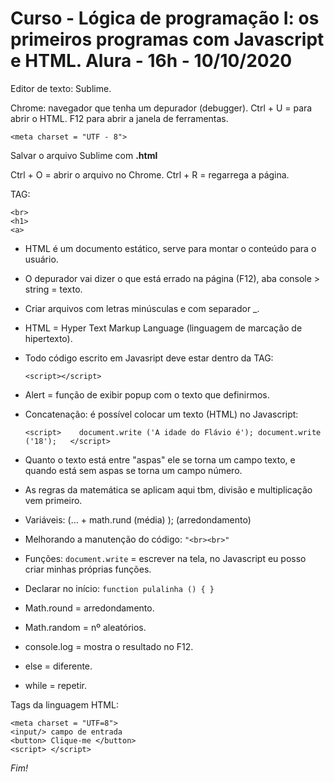 
# Curso - Lógica de programação I: os primeiros programas com Javascript e HTML. Alura - 16h - 10/10/2020
  

Editor de texto: Sublime.

Chrome: navegador que tenha um depurador (debugger).
Ctrl + U = para abrir o HTML.
F12 para abrir a janela de ferramentas.

    <meta charset = "UTF - 8">
   
   Salvar o arquivo Sublime com **.html**

Ctrl + O = abrir o arquivo no Chrome.
Ctrl + R = regarrega a página.

TAG:   

    <br>
    <h1>
    <a>
 

 - HTML é um documento estático, serve para montar o conteúdo para o
   usuário.
 - O depurador vai dizer o que está errado na página (F12), aba console > string = texto.
 - Criar arquivos com letras minúsculas e com separador _.
 - HTML = Hyper Text Markup Language (linguagem de marcação de
   hipertexto).
 - Todo código escrito em Javasript deve estar dentro da TAG:

       <script></script>

 - Alert = função de exibir popup com o texto que definirmos.

 - Concatenação: é possível colocar um texto (HTML) no Javascript: 

    `<script>	
	    	 document.write ('A idade do Flávio é');
	    	 document.write ('18');	 
   </script>`

 - Quanto o texto está entre "aspas" ele se torna um campo texto, e quando está sem aspas se torna um campo número.
 - As regras da matemática se aplicam aqui tbm, divisão e multiplicação vem primeiro.
 - Variáveis: (... + math.rund (média) ); (arredondamento)
 - Melhorando a manutenção do código: `"<br><br>"`
 - Funções: `document.write` = escrever na tela, no Javascript eu posso criar minhas próprias funções.
 - Declarar no início: `function pulalinha () {	}`
 - Math.round = arredondamento.
 - Math.random = nº aleatórios.
 - console.log =  mostra o resultado no F12.
 - else = diferente.
 - while = repetir.
 
 Tags da linguagem HTML:
 

    <meta charset = "UTF=8">
    <input/> campo de entrada
    <button> Clique-me </button>
    <script> </script>  

*Fim!*
